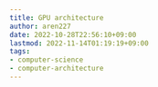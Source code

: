 ```yaml
---
title: GPU architecture
author: aren227
date: 2022-10-28T22:56:10+09:00
lastmod: 2022-11-14T01:19:19+09:00
tags:
- computer-science
- computer-architecture
---
```

